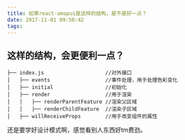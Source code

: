 ```yaml
---
title: 如果react-amapui是这样的结构，是不是好一点？
date: 2017-11-01 09:50:42
tags:
---
```


## 这样的结构，会更便利一点？

```
├── index.js                    //对外接口
│   ├── events                  //事件处理，用于处理色彩变化
│   ├── initial                 //初始化
│   ├── render                  //用于渲染
│   │   ├── renderParentFeature //渲染父区域
│   │   ├── renderChildFeature  //渲染子区域
│   ├── willReceiveProps        //用于改变组件的属性
```

还是要学好设计模式啊，感觉看别人东西好tm费劲。

